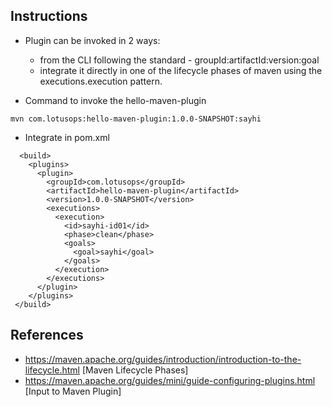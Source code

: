 ## Instructions
- Plugin can be invoked in 2 ways:
  - from the CLI following the standard - groupId:artifactId:version:goal
  - integrate it directly in one of the lifecycle phases of maven using the executions.execution pattern.

- Command to invoke the hello-maven-plugin
```
mvn com.lotusops:hello-maven-plugin:1.0.0-SNAPSHOT:sayhi
```

- Integrate in pom.xml
```
  <build>
    <plugins>
      <plugin>
        <groupId>com.lotusops</groupId>
        <artifactId>hello-maven-plugin</artifactId>
        <version>1.0.0-SNAPSHOT</version>
        <executions>
          <execution>
            <id>sayhi-id01</id>
            <phase>clean</phase>
            <goals>
              <goal>sayhi</goal>
            </goals>
          </execution>
        </executions>
      </plugin>
    </plugins>
 </build>
```

## References
- https://maven.apache.org/guides/introduction/introduction-to-the-lifecycle.html [Maven Lifecycle Phases]
- https://maven.apache.org/guides/mini/guide-configuring-plugins.html [Input to Maven Plugin]
